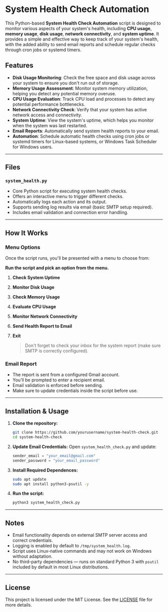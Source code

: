 # System Health Check Automation

This Python-based **System Health Check Automation** script is designed to monitor various aspects of your system's health, including **CPU usage**, **memory usage**, **disk usage**, **network connectivity**, and **system uptime**. It provides a simple and effective way to keep track of your system's health, with the added ability to send email reports and schedule regular checks through cron jobs or systemd timers.

## Features

- **Disk Usage Monitoring**: Check the free space and disk usage across your system to ensure you don't run out of storage.
- **Memory Usage Assessment**: Monitor system memory utilization, helping you detect any potential memory overuse.
- **CPU Usage Evaluation**: Track CPU load and processes to detect any potential performance bottlenecks.
- **Network Connectivity Check**: Verify that your system has active network access and connectivity.
- **System Uptime**: View the system's uptime, which helps you monitor when the system was last restarted.
- **Email Reports**: Automatically send system health reports to your email.
- **Automation**: Schedule automatic health checks using cron jobs or systemd timers for Linux-based systems, or Windows Task Scheduler for Windows users.

---

## Files

### `system_health.py`
- Core Python script for executing system health checks.
- Offers an interactive menu to trigger different checks.
- Automatically logs each action and its output.
- Supports sending log results via email (basic SMTP setup required).
- Includes email validation and connection error handling.

---

## How It Works

### Menu Options
Once the script runs, you'll be presented with a menu to choose from:  

 **Run the script and pick an option from the menu.**  
 
1. **Check System Uptime**

2. **Monitor Disk Usage**

3. **Check Memory Usage**

4. **Evaluate CPU Usage**

5. **Monitor Network Connectivity**

6. **Send Health Report to Email**

7. **Exit**

   >  Don't forget to check your inbox for the system report (make sure SMTP is correctly configured).

### Email Report
- The report is sent from a configured Gmail account.
- You’ll be prompted to enter a recipient email.
- Email validation is enforced before sending.
- Make sure to update credentials inside the script before use.

---

## Installation & Usage

1. **Clone the repository:**
   ```bash
   git clone https://github.com/yourusername/system-health-check.git
   cd system-health-check
   ```

2. **Update Email Credentials:**
   Open `system_health_check.py` and update:
   ```python
   sender_email = "your_email@gmail.com"
   sender_password = "your_email_password"
   ```
3. **Install Required Dependences:**
   ```bash
   sudo apt update
   sudo apt install python3-psutil -y
   ```

4. **Run the script:**
   ```bash
   python3 system_health_check.py
   ```
---

## Notes

- Email functionality depends on external SMTP server access and correct credentials.
- Logging is enabled by default to `/tmp/system_health.log`.
- Script uses Linux-native commands and may not work on Windows without adaptation.
- No third-party dependencies — runs on standard Python 3 with `psutil` included by default in most Linux distributions.

---

## License

This project is licensed under the MIT License. See the [LICENSE](LICENSE) file for more details.

```
